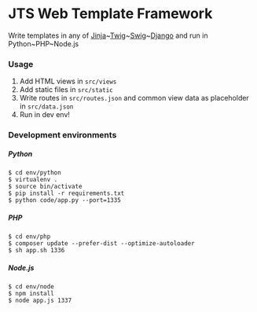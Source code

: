 
# JTS Web Template Framework

Write templates in any of [Jinja](http://jinja.pocoo.org/)~[Twig](http://twig.sensiolabs.org/)~[Swig](http://paularmstrong.github.io/swig/)~[Django](https://www.djangoproject.com/) and run in Python~PHP~Node.js

### Usage

1. Add HTML views in `src/views`
1. Add static files in `src/static`
1. Write routes in `src/routes.json` and common view data as placeholder in `src/data.json`
1. Run in dev env!

### Development environments

##### Python

```shell
$ cd env/python
$ virtualenv .
$ source bin/activate
$ pip install -r requirements.txt
$ python code/app.py --port=1335
```

##### PHP

```shell
$ cd env/php
$ composer update --prefer-dist --optimize-autoloader
$ sh app.sh 1336
```

##### Node.js

```shell
$ cd env/node
$ npm install
$ node app.js 1337
```


